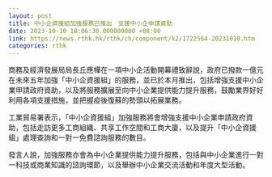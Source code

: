 ```yaml
---
layout: post
title: 中小企資援組加強服務已推出　支援中小企申請資助　
date: 2023-10-10 18:06:30.000000000 +08:00
link: https://news.rthk.hk/rthk/ch/component/k2/1722564-20231010.htm
categories: rthk
---
```


商務及經濟發展局局長丘應樺在一項中小企活動開幕禮致辭說，政府已撥款一億元在未來五年加強「中小企資援組」的服務，並已於本月推出，包括增強支援中小企業申請政府資助，以及將服務擴展至向中小企業提供能力提升服務，鼓勵業界好好利用各項支援措施，並把握疫後復蘇的勢頭以拓展業務。

工業貿易署表示，「中小企資援組」加強服務將會增強支援中小企業申請政府資助，包括走訪更多工商組織、共享工作空間和工商大廈，以及提升「中小企資援組」處理查詢和一對一免費諮詢服務的數目。

發言人說，加強服務亦會為中小企業提供能力提升服務，包括與中小企業進行一對一科技或商業知識的諮詢環節，以及舉辦中小企業交流活動和年度大型活動。
